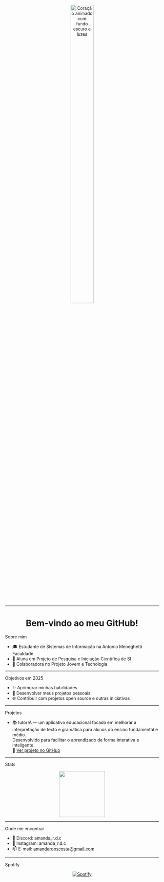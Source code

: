 <p align="center">
  <img src="https://media.giphy.com/media/du3J3cXyzhj75IOgvA/giphy.gif" style="width:50%; max-width:150px;" alt="Coração animado com fundo escuro e luzes" />
</p>

---

<h1 align="center"> Bem-vindo ao meu GitHub! </h1>


Sobre mim

- 🎓 Estudante de Sistemas de Informação na Antonio Meneghetti Faculdade
- 🔬 Aluna em Projeto de Pesquisa e Iniciação Científica de SI
- 🤝 Colaboradora no Projeto Jovem e Tecnologia 

---

Objetivos em 2025

- ✨ Aprimorar minhas habilidades
- 📲 Desenvolver meus projetos pessoais
- 🌐 Contribuir com projetos open source e outras iniciativas

---

Projetos

- 📚 tutorIA — um aplicativo educacional focado em melhorar a interpretação de texto e gramática para alunos do ensino fundamental e médio.  
  Desenvolvido para facilitar o aprendizado de forma interativa e inteligente.  
  🔗 [Ver projeto no GitHub](https://github.com/006amanda/tutoria)

---

Stats

<div align="center">
  <img src="https://github-readme-stats.vercel.app/api?username=006amanda&show_icons=true&theme=tokyonight" height="150"/>
</div>

---

Onde me encontrar

- 💬 Discord: amanda_r.d.c
- 📱 Instagram: amanda_r.d.c
- 📫 E-mail: amandarooscosta@gmail.com

---

Spotify

<p align="center">
  <a href="https://open.spotify.com/user/w9zfbfksh7wd9hglevfbn7lgz">
    <img src="https://spotify-readme-pvlk.vercel.app/api/spotify" alt="Spotify"/>
  </a>
</p>
